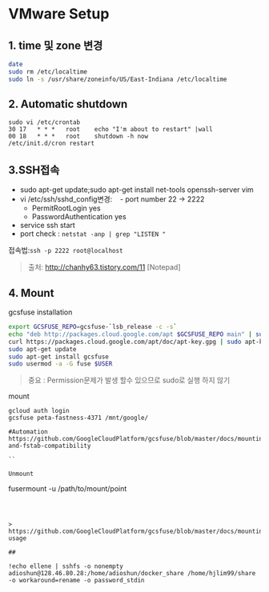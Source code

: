 # VMware Setup

## 1. time 및 zone 변경
```bash
date 
sudo rm /etc/localtime
sudo ln -s /usr/share/zoneinfo/US/East-Indiana /etc/localtime 
```
## 2. Automatic shutdown 
```bahs
sudo vi /etc/crontab 
30 17   * * *   root    echo "I'm about to restart" |wall
00 18   * * *   root    shutdown -h now 
/etc/init.d/cron restart
```
## 3.SSH접속

- sudo apt-get update;sudo apt-get install net-tools openssh-server vim
- vi /etc/ssh/sshd_config변경: 
    - port number 22 -> 2222
    - PermitRootLogin yes 
    - PasswordAuthentication yes
- service ssh start
- port check : `netstat -anp | grep "LISTEN "`

접속법:`ssh -p 2222 root@localhost`


> 출처: http://chanhy63.tistory.com/11 [Notepad]

## 4. Mount

gcsfuse installation 
```bash
export GCSFUSE_REPO=gcsfuse-`lsb_release -c -s`
echo "deb http://packages.cloud.google.com/apt $GCSFUSE_REPO main" | sudo tee /etc/apt/sources.list.d/gcsfuse.list
curl https://packages.cloud.google.com/apt/doc/apt-key.gpg | sudo apt-key add -
sudo apt-get update
sudo apt-get install gcsfuse
sudo usermod -a -G fuse $USER
```

> 중요 : Permission문제가 발생 할수 있으므로 sudo로 실행 하지 않기 

mount 
```
gcloud auth login
gcsfuse peta-fastness-4371 /mnt/google/

#Automation
https://github.com/GoogleCloudPlatform/gcsfuse/blob/master/docs/mounting.md#mount8-and-fstab-compatibility

``

Unmount
```
fusermount -u /path/to/mount/point
```



> https://github.com/GoogleCloudPlatform/gcsfuse/blob/master/docs/mounting.md#basic-usage

##

!echo ellene | sshfs -o nonempty adioshun@128.46.80.28:/home/adioshun/docker_share /home/hjlim99/share -o workaround=rename -o password_stdin
